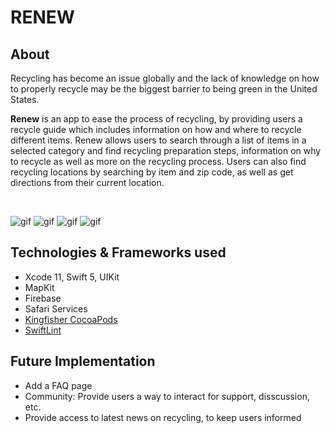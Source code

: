 # RENEW

## About

Recycling has become an issue globally and the lack of knowledge on how to properly recycle may be the biggest barrier to being green in the United States. 

**Renew** is an app to ease the process of recycling, by providing users a recycle guide which includes information on how and where to recycle different items.
Renew allows users to search through a list of items in a selected category and find recycling preparation steps, information on why to recycle as well as more on the recycling process. Users can also find recycling locations by searching by item and zip code, as well as get directions from their current location.

 <br />
 
![gif](media/RenewGif1.gif) ![gif](media/RenewGif2.gif) ![gif](media/RenewGif3.gif) ![gif](media/RenewGif4.gif)

## Technologies & Frameworks used
- Xcode 11, Swift 5, UIKit 
- MapKit 
- Firebase 
- Safari Services 
- [Kingfisher CocoaPods](https://cocoapods.org/pods/Kingfisher)
- [SwiftLint](https://github.com/realm/SwiftLint)

## Future Implementation
- Add a FAQ page
- Community: Provide users a way to interact for support, disscussion, etc.
- Provide access to latest news on recycling, to keep users informed
